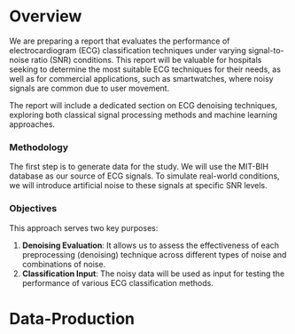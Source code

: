 # Overview

We are preparing a report that evaluates the performance of electrocardiogram (ECG) classification techniques under varying signal-to-noise ratio (SNR) conditions. This report will be valuable for hospitals seeking to determine the most suitable ECG techniques for their needs, as well as for commercial applications, such as smartwatches, where noisy signals are common due to user movement.

The report will include a dedicated section on ECG denoising techniques, exploring both classical signal processing methods and machine learning approaches.

### Methodology

The first step is to generate data for the study. We will use the MIT-BIH database as our source of ECG signals. To simulate real-world conditions, we will introduce artificial noise to these signals at specific SNR levels.

### Objectives

This approach serves two key purposes:

1. **Denoising Evaluation**: It allows us to assess the effectiveness of each preprocessing (denoising) technique across different types of noise and combinations of noise.
2. **Classification Input**: The noisy data will be used as input for testing the performance of various ECG classification methods.

# Data-Production